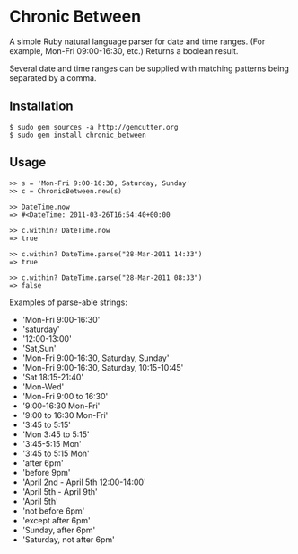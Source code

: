 # Chronic Between

A simple Ruby natural language parser for date and time ranges. (For example, Mon-Fri 09:00-16:30, etc.) Returns a boolean result. 

Several date and time ranges can be supplied with matching patterns being separated by a comma.

## Installation

    $ sudo gem sources -a http://gemcutter.org
    $ sudo gem install chronic_between

## Usage


    >> s = 'Mon-Fri 9:00-16:30, Saturday, Sunday'
    >> c = ChronicBetween.new(s)

    >> DateTime.now      
    => #<DateTime: 2011-03-26T16:54:40+00:00

    >> c.within? DateTime.now
    => true

    >> c.within? DateTime.parse("28-Mar-2011 14:33")
    => true

    >> c.within? DateTime.parse("28-Mar-2011 08:33")
    => false
    


Examples of parse-able strings:

* 'Mon-Fri 9:00-16:30'
* 'saturday' 
* '12:00-13:00'
* 'Sat,Sun'
* 'Mon-Fri 9:00-16:30, Saturday, Sunday'
* 'Mon-Fri 9:00-16:30, Saturday, 10:15-10:45'
* 'Sat 18:15-21:40'
* 'Mon-Wed'
* 'Mon-Fri 9:00 to 16:30'
* '9:00-16:30 Mon-Fri'
* '9:00 to 16:30 Mon-Fri'
* '3:45 to 5:15'
* 'Mon 3:45 to 5:15'
* '3:45-5:15 Mon'
* '3:45 to 5:15 Mon'
* 'after 6pm'
* 'before 9pm'
* 'April 2nd - April 5th 12:00-14:00'
* 'April 5th - April 9th'
* 'April 5th'
* 'not before 6pm'
* 'except after 6pm'
* 'Sunday, after 6pm'
* 'Saturday, not after 6pm'

